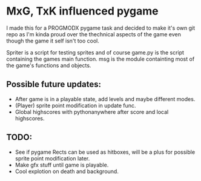 # MxG, TxK influenced pygame

I made this for a PROGMODX pygame task and
decided to make it's own git repo as I'm kinda
proud over the thechnical aspects of the game
even though the game it self isn't too cool.

Spriter is a script for testing sprites and
of course game.py is the script containing the
games main function. msg is the module
containting most of the game's functions and
objects.


## Possible future updates:
- After game is in a playable state, add levels and maybe different modes.
- (Player) sprite point modification in update func.
- Global highscores with pythonanywhere after score and local highscores.

## TODO:
- See if pygame Rects can be used as hitboxes, will be a plus for possible sprite point modification later.
- Make gfx stuff until game is playable.
- Cool explotion on death and background.
